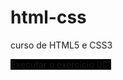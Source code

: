 # html-css
 curso de HTML5 e CSS3

 <style>
    a {
        background-color: black;
    }
 </style>


<a href="https://julia61.github.io/HTML5-CSS/exercicios/ex001/index.html">Executar o exercício 001</a>